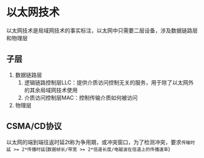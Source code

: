 # 以太网技术
以太网技术是局域网技术的事实标注，以太网中只需要二层设备，涉及数据链路层和物理层

## 子层
1. 数据链路层
   1. 逻辑链路控制层LLC：提供介质访问控制无关的服务，用于除了以太网外的其余局域网技术使用
   2. 介质访问控制层MAC：控制传输介质如何被访问
2. 物理层

## CSMA/CD协议
以太网的端到端往返时延2t称为争用期，或冲突窗口，为了检测冲突，要求`传输时延 >= 2*传播时延`(`数据帧长/带宽 >= 2*信道长度/电磁波在信道上的传播速率`)